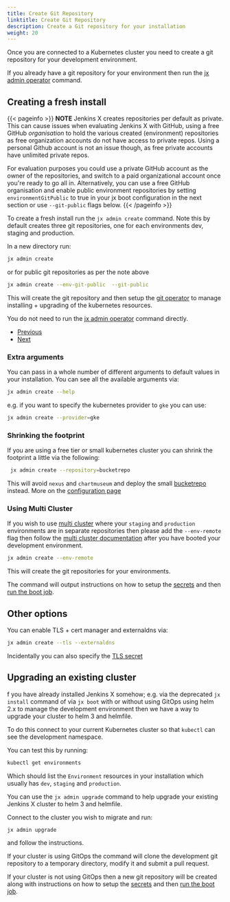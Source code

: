 ```yaml
---
title: Create Git Repository
linktitle: Create Git Repository
description: Create a Git repository for your installation
weight: 20
---
```



Once you are connected to a Kubernetes cluster you need to create a git repository for your development environment.

If you already have a git repository for your environment then run the [jx admin operator](operator) command.

## Creating a fresh install

{{< pageinfo >}}
**NOTE** Jenkins X creates repositories per default as private. This can cause issues when evaluating Jenkins X with GitHub, using a free GitHub _organisation_ to hold the various created (environment) repositories as free organization accounts do not have access to private repos. Using a personal Github account is not an issue though, as free private accounts have unlimited private repos.

For evaluation purposes you could use a private GitHub account as the owner of the repositories, and switch to a paid organizational account once you're ready to go all in. Alternatively, you can use a free GitHub organisation and enable public environment repositories by setting `environmentGitPublic` to true in your jx boot configuration in the next section or use `--git-public` flags below.
{{< /pageinfo >}}

To create a fresh install run the `jx admin create` command.  Note this by default creates three git repositories, one for each environments dev, staging and production.

In a new directory run:

```bash
jx admin create
```

or for public git repositories as per the note above

```bash
jx admin create --env-git-public  --git-public
```

This will create the git repository and then setup the [git operator](https://github.com/jenkins-x/jx-git-operator) to manage installing + upgrading of the kubernetes resources.

You do not need to run the [jx admin operator](operator) command directly.

<nav>
  <ul class="pagination">
    <li class="page-item"><a class="page-link" href="../cloud">Previous</a></li>
    <li class="page-item"><a class="page-link" href="../secrets">Next</a></li>
  </ul>
</nav>


### Extra arguments

You can pass in a whole number of different arguments to default values in your installation. You can see all the available arguments via:

```bash 
jx admin create --help
``` 

e.g. if you want to specify the kubernetes provider to `gke` you can use:

```bash 
jx admin create --provider=gke
``` 

### Shrinking the footprint

If you are using a free tier or small kubernetes cluster you can shrink the footprint a little via the following:
 
```bash 
 jx admin create --repository=bucketrepo
 ``` 

This will avoid `nexus` and `chartmuseum` and deploy the small [bucketrepo](https://github.com/jenkins-x/bucketrepo) instead. More on the [configuration page](/docs/v3/guides/getting-started/config/#bucketrepo)



### Using Multi Cluster

If you wish to use [multi cluster](/docs/v3/guides/multi-cluster/) where your `staging` and `production` environments are in separate repositories then please add the `--env-remote` flag then follow the [multi cluster documentation](/docs/v3/guides/multi-cluster/) after you have booted your development environment.

```bash 
jx admin create --env-remote
```

This will create the git repositories for your environments.

The command will output instructions on how to setup the [secrets](/docs/v3/guides/getting-started/secrets/) and then [run the boot job](/docs/v3/guides/getting-started/run/).

## Other options

You can enable TLS + cert manager and externaldns via:

```bash 
jx admin create --tls --externaldns
```                                 

Incidentally you can also specify the [TLS secret](/docs/v3/guides/faq/#how-do-i-configure-the-ingress-tls-certificate-in-dev-staging-or-production)


## Upgrading an existing cluster
 
 
 f you have already installed Jenkins X somehow; e.g. via the deprecated `jx install` command of via `jx boot` with or without using GitOps using helm 2.x to manage the development environment then we have a way to upgrade your cluster to helm 3 and helmfile.
  
To do this connect to your current Kubernetes cluster so that `kubectl` can see the development namespace.

You can test this by running:

```bash 
kubectl get environments 
```

Which should list the `Environment` resources in your installation which usually has `dev`, `staging` and `production`.

You can use the `jx admin upgrade` command to help upgrade your existing Jenkins X cluster to helm 3 and helmfile.

Connect to the cluster you wish to migrate and run:

```bash 
jx admin upgrade
```

and follow the instructions.

If your cluster is using GitOps the command will clone the development git repository to a temporary directory, modify it and submit a pull request.

If your cluster is not using GitOps then a new git repository will be created along with instructions on how to setup the [secrets](/docs/v3/guides/getting-started/secrets/) and then [run the boot job](/docs/v3/guides/getting-started/run/).
